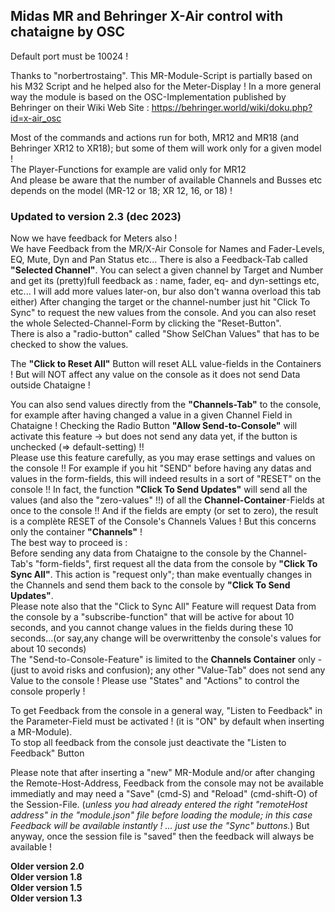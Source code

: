 ## Midas MR and Behringer X-Air control with chataigne by OSC
Default port must be 10024 !

Thanks to "norbertrostaing". This MR-Module-Script  is partially based on his M32 Script and he helped also for the Meter-Display !
In a more general way the module is based on the OSC-Implementation published by Behringer on their Wiki Web Site : https://behringer.world/wiki/doku.php?id=x-air_osc     

Most of the commands and actions run for both, MR12 and MR18 (and Behringer XR12 to XR18); but some of them will work only for a given model !   
The Player-Functions for example are valid only for MR12   
And please be aware that the number of available Channels and Busses etc depends on the model (MR-12 or 18; XR 12, 16, or 18) !

### Updated to version 2.3  (dec 2023)
Now we have feedback for Meters also !   
We have Feedback from the MR/X-Air Console for Names and Fader-Levels, EQ, Mute, Dyn and Pan Status etc... 
There is also a Feedback-Tab called **"Selected Channel"**. You can select a given channel by Target and Number and get its (pretty)full feedback as : name, fader, eq- and dyn-settings etc, etc... I will add more values later-on, bur also don't wanna overload this tab either) After changing the target or the channel-number just hit "Click To Sync" to request the new values from the console. And you can also reset the whole Selected-Channel-Form by clicking the "Reset-Button".   
There is also a "radio-button" called "Show SelChan Values" that has to be checked to show the values.   
    
The **"Click to Reset All"** Button will reset ALL value-fields in the Containers ! But will NOT affect any value on the console as it does not send Data outside Chataigne !  

You can also send values directly from the **"Channels-Tab"** to the console, for example after having changed a value in a given Channel Field in Chataigne ! Checking the Radio Button **"Allow Send-to-Console"** will activate this feature -> but does not send any data yet, if the button is unchecked (=> default-setting) !!   
Please use this feature carefully, as you may erase settings and values on the console !!  For example if you hit "SEND" before having any datas and values in the form-fields, this will indeed results in a sort of "RESET" on the console !! In fact, the function **"Click To Send Updates"** will send all the values (and also the "zero-values" !!) of all the **Channel-Container**-Fields at once to the console !! And if the fields are empty (or set to zero), the result is a complète RESET of the Console's Channels Values !
But this concerns only the container **"Channels"** !       
The best way to proceed is :  
Before sending any data from Chataigne to the console by the Channel-Tab's "form-fields", first request all the data from the console by **"Click To Sync All"**. This action is "request only"; than make eventually changes in the Channels and send them back to the console by **"Click To Send Updates"**.   
Please note also that the "Click to Sync All" Feature will request Data from the console by a "subscribe-function" that will be active for about 10 seconds, and you cannot change values in the fields during these 10 seconds...(or say,any change will be overwrittenby the console's values for about 10 seconds)     
The "Send-to-Console-Feature" is limited to the **Channels Container** only - (just to avoid risks and confusion); any other "Value-Tab" does not send any Value to the console !
Please use "States" and "Actions" to control the console properly !

To get Feedback from the console in a general way, "Listen to Feedback" in the Parameter-Field must be activated ! (it is "ON" by default when inserting a MR-Module).   
To stop all feedback from the console just deactivate the "Listen to Feedback" Button  
 
Please note that after  inserting a "new" MR-Module and/or after changing the Remote-Host-Address, Feedback from the console may not be available immediatly and may need a "Save" (cmd-S) and  "Reload" (cmd-shift-O) of the Session-File. 
(*unless you had already entered the right "remoteHost address" in the "module.json" file before loading the module; in this case Feedback will be available instantly ! ... just use the "Sync" buttons.*) But anyway, once the session file is "saved" then the feedback will always be available !   

**Older version 2.0**    
**Older version 1.8**  
**Older version 1.5**  
**Older version 1.3**
